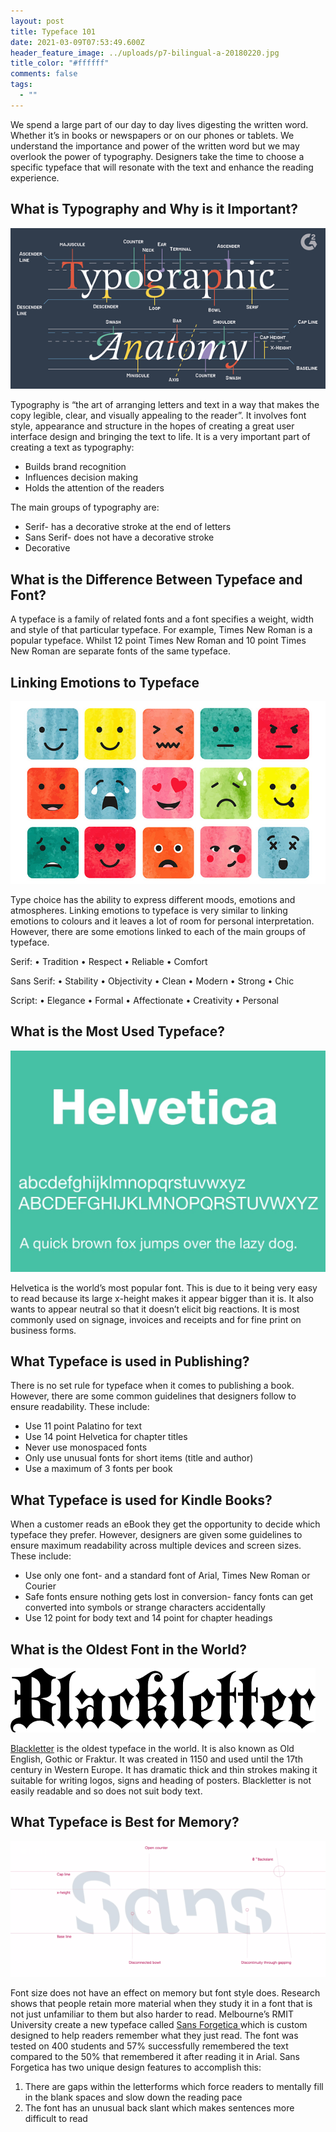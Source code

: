 ```yaml
---
layout: post
title: Typeface 101
date: 2021-03-09T07:53:49.600Z
header_feature_image: ../uploads/p7-bilingual-a-20180220.jpg
title_color: "#ffffff"
comments: false
tags:
  - ""
---
```

We spend a large part of our day to day lives digesting the written word. Whether it’s in books or newspapers or on our phones or tablets. We understand the importance and power of the written word but we may overlook the power of typography. Designers take the time to choose a specific typeface that will resonate with the text and enhance the reading experience. 

## What is Typography and Why is it Important?

![Typographic anatomy ](../uploads/typographic-anatomy.webp)

Typography is “the art of arranging letters and text in a way that makes the copy legible, clear, and visually appealing to the reader”.
It involves font style, appearance and structure in the hopes of creating a great user interface design and bringing the text to life. It is a very important part of creating a text as typography: 

* Builds brand recognition
* Influences decision making 
* Holds the attention of the readers 

The main groups of typography are:

* Serif- has a decorative stroke at the end of letters
* Sans Serif- does not have a decorative stroke 
* Decorative



## What is the Difference Between Typeface and Font?

A typeface is a family of related fonts and a font specifies a weight, width and style of that particular typeface. 
For example, Times New Roman is a popular typeface. Whilst 12 point Times New Roman and 10 point Times New Roman are separate fonts of the same typeface. 



## Linking Emotions to Typeface

![15 faces with different emotions ](../uploads/emotion-icons-760.jpg)

Type choice has the ability to express different moods, emotions and atmospheres. Linking emotions to typeface is very similar to linking emotions to colours and it leaves a lot of room for personal interpretation. However, there are some emotions linked to each of the main groups of typeface. 

Serif:
•	Tradition 
•	Respect 
•	Reliable 
•	Comfort 

Sans Serif:
•	Stability 
•	Objectivity
•	Clean
•	Modern
•	Strong
•	Chic

Script:
•	Elegance
•	Formal
•	Affectionate 
•	Creativity 
•	Personal 

## What is the Most Used Typeface? 

![Helvetica font on alphabet ](../uploads/helvetica-font-1.jpg)

Helvetica is the world’s most popular font. This is due to it being very easy to read because its large x-height makes it appear bigger than it is. It also wants to appear neutral so that it doesn’t elicit big reactions. 
It is most commonly used on signage, invoices and receipts and for fine print on business forms. 

## What Typeface is used in Publishing?

There is no set rule for typeface when it comes to publishing a book. However, there are some common guidelines that designers follow to ensure readability. These include:

* Use 11 point Palatino for text
* Use 14 point Helvetica for chapter titles 
* Never use monospaced fonts
* Only use unusual fonts for short items (title and author)
* Use a maximum of 3 fonts per book 

## What Typeface is used for Kindle Books?

When a customer reads an eBook they get the opportunity to decide which typeface they prefer. However, designers are given some guidelines to ensure maximum readability across multiple devices and screen sizes. 
These include:

* Use only one font- and a standard font of Arial, Times New Roman or Courier 
* Safe fonts ensure nothing gets lost in conversion- fancy fonts can get converted into symbols or strange characters accidentally
* Use 12 point for body text and 14 point for chapter headings

## What is the Oldest Font in the World?

![Blackletter font ](../uploads/download.png)

[Blackletter](<https://www.sitepoint.com/the-blackletter-typeface-a-long-and-colored-history/#:~:text=The%20Blackletter%20typeface%20(also%20sometimes,first%20books%20printed%20in%20Europe.&text=Blackletter%20typefaces%20are%20based%20on%20early%20manuscript%20lettering.>) is the oldest typeface in the world. It is also known as Old English, Gothic or Fraktur. It was created in 1150 and used until the 17th century in Western Europe. 
It has dramatic thick and thin strokes making it suitable for writing logos, signs and heading of posters. Blackletter is not easily readable and so does not suit body text. 

## What Typeface is Best for Memory?

![Font with missing gaps ](../uploads/screen-shot-2018-10-09-at-9.30.08-am-e1539091880219.png)

Font size does not have an effect on memory but font style does. Research shows that people retain more material when they study it in a font that is not just unfamiliar to them but also harder to read.
Melbourne’s RMIT University create a new typeface called [Sans Forgetica ](https://sansforgetica.rmit.edu.au/)which is custom designed to help readers remember what they just read. The font was tested on 400 students and 57% successfully remembered the text compared to the 50% that remembered it after reading it in Arial. 
Sans Forgetica has two unique design features to accomplish this:

1. There are gaps within the letterforms which force readers to mentally fill in the blank spaces and slow down the reading pace
2. The font has an unusual back slant which makes sentences more difficult to read